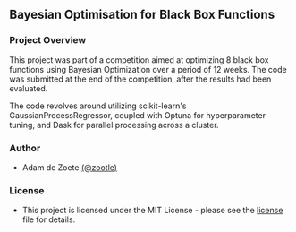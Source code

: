 ## Bayesian Optimisation for Black Box Functions

### Project Overview

This project was part of a competition aimed at optimizing 8 black box functions using Bayesian Optimization over a period of 12 weeks. The code was submitted at the end of the competition, after the results had been evaluated.

The code revolves around utilizing scikit-learn's GaussianProcessRegressor, coupled with Optuna 
for hyperparameter tuning, and Dask for parallel processing across a cluster.

### Author
- Adam de Zoete [(@zootle)](https://github.com/zootle)

### License
- This project is licensed under the MIT License - please see the [license](LICENSE.md) file for 
  details.
